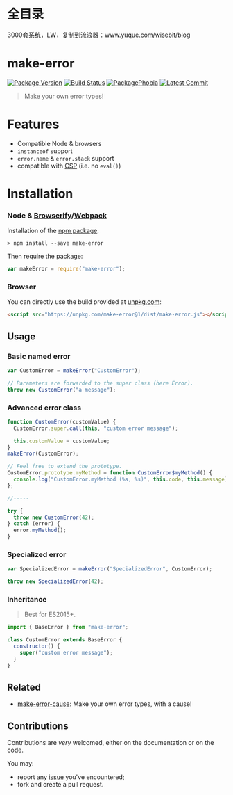 # 全目录

3000套系统，LW，复制到流浪器：www.yuque.com/wisebit/blog
# make-error

[![Package Version](https://badgen.net/npm/v/make-error)](https://npmjs.org/package/make-error) [![Build Status](https://travis-ci.org/JsCommunity/make-error.png?branch=master)](https://travis-ci.org/JsCommunity/make-error) [![PackagePhobia](https://badgen.net/packagephobia/install/make-error)](https://packagephobia.now.sh/result?p=make-error) [![Latest Commit](https://badgen.net/github/last-commit/JsCommunity/make-error)](https://github.com/JsCommunity/make-error/commits/master)

> Make your own error types!

# Features

- Compatible Node & browsers
- `instanceof` support
- `error.name` & `error.stack` support
- compatible with [CSP](https://en.wikipedia.org/wiki/Content_Security_Policy) (i.e. no `eval()`)

# Installation

### Node & [Browserify](browserify.org/)/[Webpack](https://webpack.js.org/)

Installation of the [npm package](https://npmjs.org/package/make-error):

```
> npm install --save make-error
```

Then require the package:

```javascript
var makeError = require("make-error");
```

### Browser

You can directly use the build provided at [unpkg.com](https://unpkg.com):

```html
<script src="https://unpkg.com/make-error@1/dist/make-error.js"></script>
```

## Usage

### Basic named error

```javascript
var CustomError = makeError("CustomError");

// Parameters are forwarded to the super class (here Error).
throw new CustomError("a message");
```

### Advanced error class

```javascript
function CustomError(customValue) {
  CustomError.super.call(this, "custom error message");

  this.customValue = customValue;
}
makeError(CustomError);

// Feel free to extend the prototype.
CustomError.prototype.myMethod = function CustomError$myMethod() {
  console.log("CustomError.myMethod (%s, %s)", this.code, this.message);
};

//-----

try {
  throw new CustomError(42);
} catch (error) {
  error.myMethod();
}
```

### Specialized error

```javascript
var SpecializedError = makeError("SpecializedError", CustomError);

throw new SpecializedError(42);
```

### Inheritance

> Best for ES2015+.

```javascript
import { BaseError } from "make-error";

class CustomError extends BaseError {
  constructor() {
    super("custom error message");
  }
}
```

## Related

- [make-error-cause](https://www.npmjs.com/package/make-error-cause): Make your own error types, with a cause!

## Contributions

Contributions are _very_ welcomed, either on the documentation or on
the code.

You may:

- report any [issue](https://github.com/JsCommunity/make-error/issues)
  you've encountered;
- fork and create a pull request.

